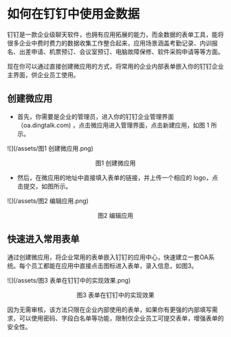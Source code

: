 # 如何在钉钉中使用金数据

钉钉是一款企业级聊天软件，也拥有应用拓展的能力，而金数据的表单工具，能将很多企业中费时费力的数据收集工作整合起来，应用场景涵盖考勤记录、内训报名、出差申请、机票预订、会议室预订、电脑故障保修、软件采购申请等等方面。

现在你可以通过直接创建微应用的方式，将常用的企业内部表单嵌入你的钉钉企业主界面，供企业员工使用。

## 创建微应用

* 首先，你需要是企业的管理员，进入你的钉钉企业管理界面（oa.dingtalk.com) ，点击微应用进入管理界面，点击新建应用，如图 1 所示。

![](/assets/图1 创建微应用.png)

<center>图1 创建微应用</center>

* 然后，在微应用的地址中直接填入表单的链接，并上传一个相应的 logo，点击提交，如图所示。

![](/assets/图2 编辑应用.png)

<center>图2 编辑应用</center>

## 快速进入常用表单

通过创建微应用，将企业常用的表单嵌入钉钉的应用中心，快速建立一套OA系统。每个员工都能在应用中直接点击图标进入表单，录入信息，如图3。

![](/assets/图3 表单在钉钉中的实现效果.png)

<center>图3 表单在钉钉中的实现效果</center>

因为无需审核，该方法只限在企业内部使用的表单，如果你有更强的内部填写需求，可以使用密码、字段白名单等功能，限制仅企业员工可提交表单，增强表单的安全性。